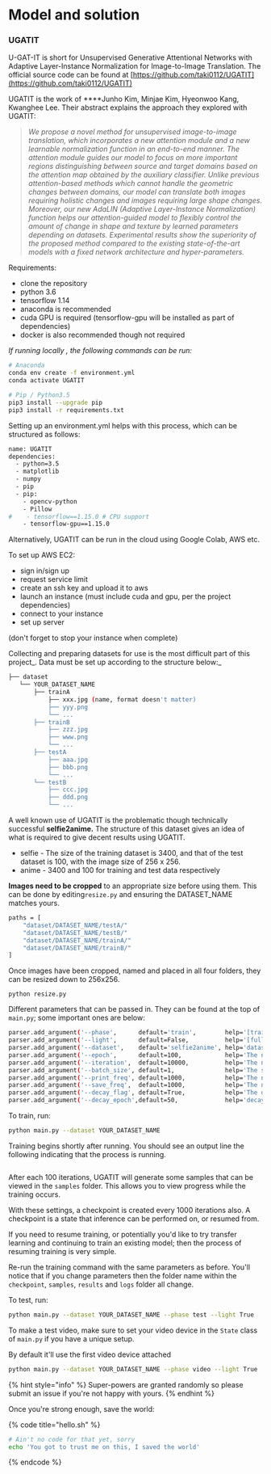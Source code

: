 # Model and solution

### UGATIT

U-GAT-IT is short for Unsupervised Generative Attentional Networks with Adaptive Layer-Instance Normalization for Image-to-Image Translation. The official source code can be found at [https://github.com/taki0112/UGATIT](https://github.com/taki0112/UGATIT)

UGATIT is the work of ****Junho Kim, Minjae Kim, Hyeonwoo Kang, Kwanghee Lee. Their abstract explains the approach they explored with UGATIT: 

> _We propose a novel method for unsupervised image-to-image translation, which incorporates a new attention module and a new learnable normalization function in an end-to-end manner. The attention module guides our model to focus on more important regions distinguishing between source and target domains based on the attention map obtained by the auxiliary classifier. Unlike previous attention-based methods which cannot handle the geometric changes between domains, our model can translate both images requiring holistic changes and images requiring large shape changes. Moreover, our new AdaLIN \(Adaptive Layer-Instance Normalization\) function helps our attention-guided model to flexibly control the amount of change in shape and texture by learned parameters depending on datasets. Experimental results show the superiority of the proposed method compared to the existing state-of-the-art models with a fixed network architecture and hyper-parameters._

Requirements:

* clone the repository 
* python 3.6
* tensorflow 1.14
* anaconda is recommended
* cuda GPU is required \(tensorflow-gpu will be installed as part of dependencies\)
* docker is also recommended though not required

_If running locally , the following commands can be run:_



```bash
# Anaconda
conda env create -f environment.yml
conda activate UGATIT

# Pip / Python3.5
pip3 install --upgrade pip
pip3 install -r requirements.txt
```

Setting up an environment.yml helps with this process, which can be structured as follows:

```bash
name: UGATIT
dependencies:
  - python=3.5
  - matplotlib
  - numpy
  - pip
  - pip:
    - opencv-python
    - Pillow
#    - tensorflow==1.15.0 # CPU support
    - tensorflow-gpu==1.15.0
```

Alternatively, UGATIT can be run in the cloud using Google Colab, AWS etc. 

To set up AWS EC2:

* sign in/sign up
* request service limit
* create an ssh key and upload it to aws
* launch an instance \(must include cuda and gpu, per the project dependencies\)
* connect to your instance
* set up server

\(don't forget to stop your instance when complete\)

Collecting and preparing datasets for use is the most difficult part of this project_. Data must be set up according to the structure below:_ 

```bash
├── dataset
   └── YOUR_DATASET_NAME
       ├── trainA
           ├── xxx.jpg (name, format doesn't matter)
           ├── yyy.png
           └── ...
       ├── trainB
           ├── zzz.jpg
           ├── www.png
           └── ...
       ├── testA
           ├── aaa.jpg 
           ├── bbb.png
           └── ...
       └── testB
           ├── ccc.jpg 
           ├── ddd.png
           └── ...
```

A well known use of UGATIT is the problematic though technically successful **selfie2anime.** The structure of this dataset gives an idea of what is required to give decent results using UGATIT. 

* selfie - The size of the training dataset is 3400, and that of the test dataset is 100, with the image size of 256 x 256.
* anime - 3400 and 100 for training and test data respectively

 **Images need to be cropped** to an appropriate size before using them. This can be done by editing`resize.py` and ensuring the DATASET\_NAME matches yours.

```bash
paths = [
    "dataset/DATASET_NAME/testA/"
    "dataset/DATASET_NAME/testB/"
    "dataset/DATASET_NAME/trainA/"
    "dataset/DATASET_NAME/trainB/"
]
```

Once images have been cropped, named and placed in all four folders, they can be resized down to 256x256. 

```
python resize.py
```

Different parameters that can be passed in. They can be found at the top of `main.py`; some important ones are below:

```bash
parser.add_argument('--phase',      default='train',        help='[train / test]')
parser.add_argument('--light',      default=False,          help='[full version / light version]')
parser.add_argument('--dataset',    default='selfie2anime', help='dataset_name')
parser.add_argument('--epoch',      default=100,            help='The number of epochs to run')
parser.add_argument('--iteration',  default=10000,          help='The number of training iterations')
parser.add_argument('--batch_size', default=1,              help='The size of batch size')
parser.add_argument('--print_freq', default=1000,           help='The number of image_print_freq')
parser.add_argument('--save_freq',  default=1000,           help='The number of ckpt_save_freq')
parser.add_argument('--decay_flag', default=True,           help='The decay_flag')
parser.add_argument('--decay_epoch',default=50,             help='decay epoch')
```

To train, run:

```bash
python main.py --dataset YOUR_DATASET_NAME
```

Training begins shortly after running. You should see an output line the following indicating that the process is running.

```bash

```

 After each 100 iterations, UGATIT will generate some samples that can be viewed in the `samples` folder. This allows you to view progress while the training occurs.

With these settings, a checkpoint is created every 1000 iterations also. A checkpoint is a state that inference can be performed on, or resumed from.

If you need to resume training, or potentially you'd like to try transfer learning and continuing to train an existing model; then the process of resuming training is very simple.

 Re-run the training command with the same parameters as before. You'll notice that if you change parameters then the folder name within the `checkpoint`, `samples`, `results` and `logs` folder all change.

To test, run:

```bash
python main.py --dataset YOUR_DATASET_NAME --phase test --light True
```

To make a test video, make sure to set your video device in the `State` class of `main.py` if you have a unique setup.

By default it'll use the first video device attached

```bash
python main.py --dataset YOUR_DATASET_NAME --phase video --light True
```

{% hint style="info" %}
 Super-powers are granted randomly so please submit an issue if you're not happy with yours.
{% endhint %}

Once you're strong enough, save the world:

{% code title="hello.sh" %}
```bash
# Ain't no code for that yet, sorry
echo 'You got to trust me on this, I saved the world'
```
{% endcode %}



